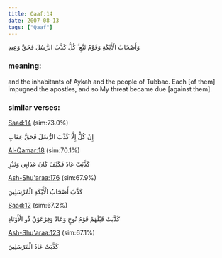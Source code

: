 ```yaml
---
title: Qaaf:14
date: 2007-08-13
tags: ["Qaaf"]
---
```

وَأَصْحَابُ الْأَيْكَةِ وَقَوْمُ تُبَّعٍ ۚ كُلٌّ كَذَّبَ الرُّسُلَ فَحَقَّ وَعِيدِ
### meaning: 
and the inhabitants of Aykah and the people of Tubbac. Each [of them] impugned the apostles, and so My threat became due [against them].
### similar verses: 

[Saad:14](/38/14) (sim:73.0%)

إِنْ كُلٌّ إِلَّا كَذَّبَ الرُّسُلَ فَحَقَّ عِقَابِ

[Al-Qamar:18](/54/18) (sim:70.1%)

كَذَّبَتْ عَادٌ فَكَيْفَ كَانَ عَذَابِي وَنُذُرِ

[Ash-Shu'araa:176](/26/176) (sim:67.9%)

كَذَّبَ أَصْحَابُ الْأَيْكَةِ الْمُرْسَلِينَ

[Saad:12](/38/12) (sim:67.2%)

كَذَّبَتْ قَبْلَهُمْ قَوْمُ نُوحٍ وَعَادٌ وَفِرْعَوْنُ ذُو الْأَوْتَادِ

[Ash-Shu'araa:123](/26/123) (sim:67.1%)

كَذَّبَتْ عَادٌ الْمُرْسَلِينَ
